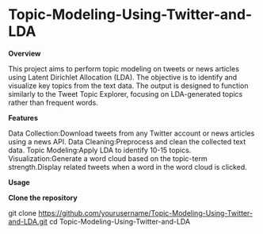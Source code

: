 # Topic-Modeling-Using-Twitter-and-LDA

**Overview**



This project aims to perform topic modeling on tweets or news articles using Latent Dirichlet Allocation (LDA). The objective is to identify and visualize key topics from the text data. The output is designed to function similarly to the Tweet Topic Explorer, focusing on LDA-generated topics rather than frequent words.

**Features**


Data Collection:Download tweets from any Twitter account or news articles using a news API.
Data Cleaning:Preprocess and clean the collected text data.
Topic Modeling:Apply LDA to identify 10-15 topics.
Visualization:Generate a word cloud based on the topic-term strength.Display related tweets when a word in the word cloud is clicked.

**Usage**


**Clone the repository**

git clone https://github.com/yourusername/Topic-Modeling-Using-Twitter-and-LDA.git
cd Topic-Modeling-Using-Twitter-and-LDA
